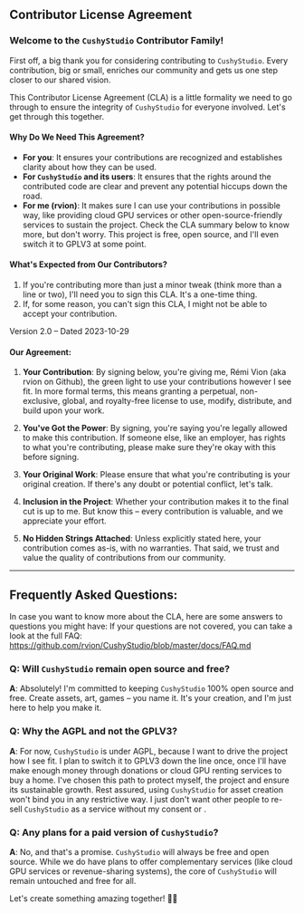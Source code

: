 ## Contributor License Agreement

### Welcome to the `CushyStudio` Contributor Family!

First off, a big thank you for considering contributing to `CushyStudio`. Every contribution, big or small, enriches our community and gets us one step closer to our shared vision.

This Contributor License Agreement (CLA) is a little formality we need to go through to ensure the integrity of `CushyStudio` for everyone involved. Let's get through this together.

#### Why Do We Need This Agreement?

-   **For you**: It ensures your contributions are recognized and establishes clarity about how they can be used.
-   **For `CushyStudio` and its users**: It ensures that the rights around the contributed code are clear and prevent any potential hiccups down the road.
-   **For me (rvion)**: It makes sure I can use your contributions in possible way, like providing cloud GPU services or other open-source-friendly services to sustain the project. Check the CLA summary below to know more, but don't worry. This project is free, open source, and I'll even switch it to GPLV3 at some point.

#### What's Expected from Our Contributors?

1. If you're contributing more than just a minor tweak (think more than a line or two), I'll need you to sign this CLA. It's a one-time thing.
2. If, for some reason, you can't sign this CLA, I might not be able to accept your contribution.

Version 2.0 – Dated 2023-10-29

#### Our Agreement:

1. **Your Contribution**: By signing below, you're giving me, Rémi Vion (aka rvion on Github), the green light to use your contributions however I see fit. In more formal terms, this means granting a perpetual, non-exclusive, global, and royalty-free license to use, modify, distribute, and build upon your work.

2. **You've Got the Power**: By signing, you're saying you're legally allowed to make this contribution. If someone else, like an employer, has rights to what you're contributing, please make sure they're okay with this before signing.

3. **Your Original Work**: Please ensure that what you're contributing is your original creation. If there's any doubt or potential conflict, let's talk.

4. **Inclusion in the Project**: Whether your contribution makes it to the final cut is up to me. But know this – every contribution is valuable, and we appreciate your effort.

5. **No Hidden Strings Attached**: Unless explicitly stated here, your contribution comes as-is, with no warranties. That said, we trust and value the quality of contributions from our community.

---

## Frequently Asked Questions:

In case you want to know more about the CLA, here are some answers to questions you might have:
If your questions are not covered, you can take a look at the full FAQ: https://github.com/rvion/CushyStudio/blob/master/docs/FAQ.md

### Q: Will `CushyStudio` remain open source and free?

**A**: Absolutely! I'm committed to keeping `CushyStudio` 100% open source and free. Create assets, art, games – you name it. It's your creation, and I'm just here to help you make it.

### Q: Why the AGPL and not the GPLV3?

**A**: For now, `CushyStudio` is under AGPL, because I want to drive the project how I see fit. I plan to switch it to GPLV3 down the line once, once I'll have make enough money through donations or cloud GPU renting services to buy a home. I've chosen this path to protect myself, the project and ensure its sustainable growth. Rest assured, using `CushyStudio` for asset creation won't bind you in any restrictive way. I just don't want other people to re-sell `CushyStudio` as a service without my consent or .

### Q: Any plans for a paid version of `CushyStudio`?

**A**: No, and that's a promise. `CushyStudio` will always be free and open source. While we do have plans to offer complementary services (like cloud GPU services or revenue-sharing systems), the core of `CushyStudio` will remain untouched and free for all.

Let's create something amazing together! 💪🎉
